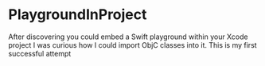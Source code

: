 # PlaygroundInProject
After discovering you could embed a Swift playground within your Xcode project I was curious how I could import ObjC classes into it. This is my first successful attempt
